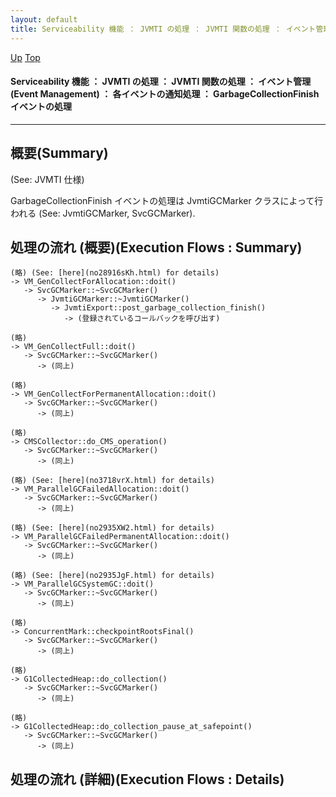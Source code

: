 ```yaml
---
layout: default
title: Serviceability 機能 ： JVMTI の処理 ： JVMTI 関数の処理 ： イベント管理 (Event Management) ： 各イベントの通知処理 ： GarbageCollectionFinish イベントの処理  
---
```

[Up](no29359PS.html) [Top](../index.html)

#### Serviceability 機能 ： JVMTI の処理 ： JVMTI 関数の処理 ： イベント管理 (Event Management) ： 各イベントの通知処理 ： GarbageCollectionFinish イベントの処理  

--- 
## 概要(Summary)
(See: JVMTI 仕様)

GarbageCollectionFinish イベントの処理は JvmtiGCMarker クラスによって行われる (See: JvmtiGCMarker, SvcGCMarker).

## 処理の流れ (概要)(Execution Flows : Summary)
```
(略) (See: [here](no28916sKh.html) for details)
-> VM_GenCollectForAllocation::doit()
   -> SvcGCMarker::~SvcGCMarker()
      -> JvmtiGCMarker::~JvmtiGCMarker()
         -> JvmtiExport::post_garbage_collection_finish()
            -> (登録されているコールバックを呼び出す)

(略)
-> VM_GenCollectFull::doit()
   -> SvcGCMarker::~SvcGCMarker()
      -> (同上)

(略)
-> VM_GenCollectForPermanentAllocation::doit()
   -> SvcGCMarker::~SvcGCMarker()
      -> (同上)

(略)
-> CMSCollector::do_CMS_operation()
   -> SvcGCMarker::~SvcGCMarker()
      -> (同上)

(略) (See: [here](no3718vrX.html) for details)
-> VM_ParallelGCFailedAllocation::doit()
   -> SvcGCMarker::~SvcGCMarker()
      -> (同上)

(略) (See: [here](no2935XW2.html) for details)
-> VM_ParallelGCFailedPermanentAllocation::doit()
   -> SvcGCMarker::~SvcGCMarker()
      -> (同上)

(略) (See: [here](no2935JgF.html) for details)
-> VM_ParallelGCSystemGC::doit()
   -> SvcGCMarker::~SvcGCMarker()
      -> (同上)

(略)
-> ConcurrentMark::checkpointRootsFinal()
   -> SvcGCMarker::~SvcGCMarker()
      -> (同上)

(略)
-> G1CollectedHeap::do_collection()
   -> SvcGCMarker::~SvcGCMarker()
      -> (同上)

(略)
-> G1CollectedHeap::do_collection_pause_at_safepoint()
   -> SvcGCMarker::~SvcGCMarker()
      -> (同上)
```

## 処理の流れ (詳細)(Execution Flows : Details)






